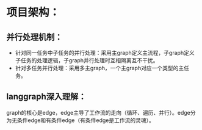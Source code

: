 # 项目架构：

## 并行处理机制：
- 针对同一任务中子任务的并行处理：采用主graph定义主流程，子graph定义子任务的处理逻辑，子graph并行处理时互相隔离互不干扰。
- 针对多任务并行处理：采用多主graph，一个主graph对应一个类型的主任务。

## langgraph深入理解：
graph的核心是edge，edge主导了工作流的走向（循环、遍历、并行）。edge分为无条件edge和有条件edge（有条件edge是工作流的灵魂）。
